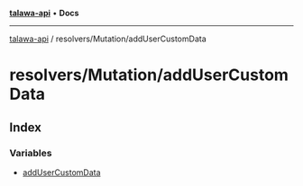 [**talawa-api**](../../../README.md) • **Docs**

***

[talawa-api](../../../modules.md) / resolvers/Mutation/addUserCustomData

# resolvers/Mutation/addUserCustomData

## Index

### Variables

- [addUserCustomData](variables/addUserCustomData.md)
